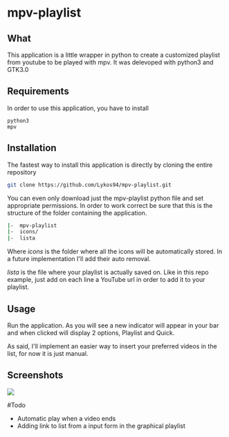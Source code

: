 # mpv-playlist

## What

This application is a little wrapper in python to create a customized playlist from youtube to be played with mpv. It was delevoped with python3 and GTK3.0

## Requirements

In order to use this application, you have to install

```
python3
mpv

```

## Installation

The fastest way to install this application is directly by cloning the entire repository

```bash
git clone https://github.com/Lykos94/mpv-playlist.git

```

You can even only download just the mpv-playlist python file and set appropriate permissions. In order to work correct be sure that this is the structure of the folder containing the application.

```bash
|-	mpv-playlist
|-	icons/
|-	lista

```
Where *icons* is the folder where all the icons will be automatically stored. In a future implementation I'll add their auto removal.

*lista* is the file where your playlist is actually saved on. Like in this repo example, just add on each line a YouTube url in order to add it to your playlist.

## Usage

Run the application. As you will see a new indicator will appear in your bar and when clicked will display 2 options, Playlist and Quick.

As said, I'll implement an easier way to insert your preferred videos in the list, for now it is just manual.

## Screenshots

![](https://i.imgur.com/bNBfnWM.png)

#Todo
+ Automatic play when a video ends
+ Adding link to list from a input form in the graphical playlist
